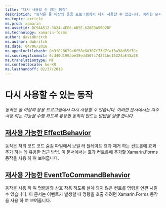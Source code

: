 ```yaml
---
title: "다시 사용할 수 있는 동작"
description: "동작은 둘 이상의 응용 프로그램에서 다시 사용할 수 있습니다. 이러한 문서에서는 자주 사용 되는 기능을 수행 하도록 유용한 동작이 만드는 방법을 설명 합니다."
ms.topic: article
ms.prod: xamarin
ms.assetid: DC9AA512-3624-4EE6-AB5E-628EBA55D2DF
ms.technology: xamarin-forms
author: davidbritch
ms.author: dabritch
ms.date: 04/06/2016
ms.openlocfilehash: 8b9f828679e6f58e60307f73d7faf3a38d65f70c
ms.sourcegitcommit: 6cd40d190abe38edd50fc74331be15324a845a28
ms.translationtype: MT
ms.contentlocale: ko-KR
ms.lasthandoff: 02/27/2018
---
```

# <a name="reusable-behaviors"></a>다시 사용할 수 있는 동작

_동작은 둘 이상의 응용 프로그램에서 다시 사용할 수 있습니다. 이러한 문서에서는 자주 사용 되는 기능을 수행 하도록 유용한 동작이 만드는 방법을 설명 합니다._

## <a name="reusable-effectbehavioreffect-behaviormd"></a>[재사용 가능한 EffectBehavior](effect-behavior.md)

동작은 처리 코드 코드 숨김 파일에서 보일 러 플레이트 효과 제거 하는 컨트롤에 효과 추가 하는 데 유용한 접근 방법. 이 문서에서는 효과 컨트롤에 추가할 Xamarin.Forms 동작을 사용 하 여 보여줍니다.

## <a name="reusable-eventtocommandbehaviorevent-to-command-behaviormd"></a>[재사용 가능한 EventToCommandBehavior](event-to-command-behavior.md)

동작을 사용 하 여 명령을와 상호 작용 하도록 설계 되지 않은 컨트롤 명령을 연관 시킬 수 있습니다. 이 문서는 이벤트가 발생할 때 명령을 호출 하려면 Xamarin.Forms 동작을 사용 하 여 보여줍니다.

